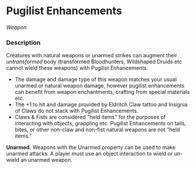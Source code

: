 # Pugilist Enhancements
*Weapon*

### Description
Creatures with natural weapons or unarmed strikes can augment their *untransformed* body (transformed Bloodhunters, Wildshaped Druids etc cannot wield these weapons) with Pugilist Enhancements.

- The damage and damage type of this weapon matches your usual unarmed or natural weapon damage, however pugilist enhancements can benefit from weapon enchantments, crafting from special materials etc.
- The +1 to hit and damage provided by Eldritch Claw tattoo and Insignia of Claws do not stack with Pugilist Enhancements.
- Claws & Fists are considered "held items" for the purposes of interacting with objects, grappling etc. Pugilist Enhancements on tails, bites, or other non-claw and non-fist natural weapons are not "held items."

**Unarmed.** Weapons with the Unarmed property can be used to make unarmed attacks. A player must use an object interaction to wield or un-wield an unarmed weapon.
